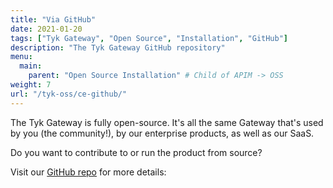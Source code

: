 ```yaml
---
title: "Via GitHub"
date: 2021-01-20
tags: ["Tyk Gateway", "Open Source", "Installation", "GitHub"]
description: "The Tyk Gateway GitHub repository"
menu:
  main:
    parent: "Open Source Installation" # Child of APIM -> OSS
weight: 7
url: "/tyk-oss/ce-github/"
---
```


The Tyk Gateway is fully open-source.  It's all the same Gateway that's used by you (the community!), by our enterprise products, as well as our SaaS.

Do you want to contribute to or run the product from source?

Visit our [GitHub repo](https://github.com/TykTechnologies/tyk) for more details:


